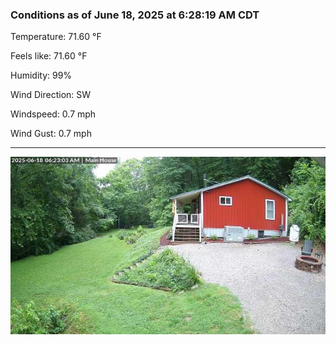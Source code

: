 ### Conditions as of June 18, 2025 at 6:28:19 AM CDT 

Temperature: 71.60 &deg;F

Feels like: 71.60 &deg;F

Humidity: 99%

Wind Direction: SW

Windspeed: 0.7 mph

Wind Gust: 0.7 mph

---

<img src="./images/latest.jpeg"/>

